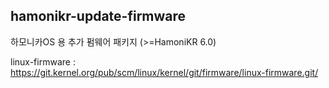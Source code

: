 ## hamonikr-update-firmware

하모니카OS 용 추가 펌웨어 패키지 (>=HamoniKR 6.0)

linux-firmware : https://git.kernel.org/pub/scm/linux/kernel/git/firmware/linux-firmware.git/
